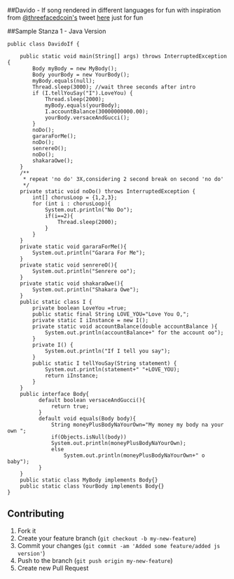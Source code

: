 ##Davido - If song rendered in different languages for fun with inspiration from [@threefacedcoin's](https://twitter.com/threefacedcoin) tweet [here](https://twitter.com/threefacedcoin/status/872365153358151681) just for fun


##Sample Stanza 1 - Java Version
```
public class DavidoIf {

    public static void main(String[] args) throws InterruptedException {
        Body myBody = new MyBody();
        Body yourBody = new YourBody();
        myBody.equals(null);
        Thread.sleep(3000); //wait three seconds after intro
        if (I.tellYouSay("I").LoveYou) {
            Thread.sleep(2000);
            myBody.equals(yourBody);
            I.accountBalance(30000000000.00);
            yourBody.versaceAndGucci();
        }
        noDo();
        gararaForMe();
        noDo();
        senrereO();
        noDo();
        shakaraOwe();
    }
    /**
     * repeat 'no do' 3X,considering 2 second break on second 'no do'
     */
    private static void noDo() throws InterruptedException {
        int[] chorusLoop = {1,2,3};
        for (int i : chorusLoop){
            System.out.println("No Do");
            if(i==2){
                Thread.sleep(2000);
            }
        }
    }
    private static void gararaForMe(){
        System.out.println("Garara For Me");
    }
    private static void senrereO(){
        System.out.println("Senrere oo");
    }
    private static void shakaraOwe(){
        System.out.println("Shakara Owe");
    }
    public static class I {
        private boolean LoveYou =true;
        public static final String LOVE_YOU="Love You O,";
        private static I iInstance = new I();
        private static void accountBalance(double accountBalance ){
            System.out.println(accountBalance+" for the account oo");
        }
        private I() {
            System.out.println("If I tell you say");
        }
        public static I tellYouSay(String statement) {
            System.out.println(statement+" "+LOVE_YOU);
            return iInstance;
        }
    }
    public interface Body{
          default boolean versaceAndGucci(){
              return true;
          }
          default void equals(Body body){
              String moneyPlusBodyNaYourOwn="My money my body na your own ";
              if(Objects.isNull(body))
              System.out.println(moneyPlusBodyNaYourOwn);
              else
                  System.out.println(moneyPlusBodyNaYourOwn+" o baby");
          }
    }
    public static class MyBody implements Body{}
    public static class YourBody implements Body{}
}
```

## Contributing

1. Fork it
2. Create your feature branch (`git checkout -b my-new-feature`)
3. Commit your changes (`git commit -am 'Added some feature/added js version'`)
4. Push to the branch (`git push origin my-new-feature`)
5. Create new Pull Request